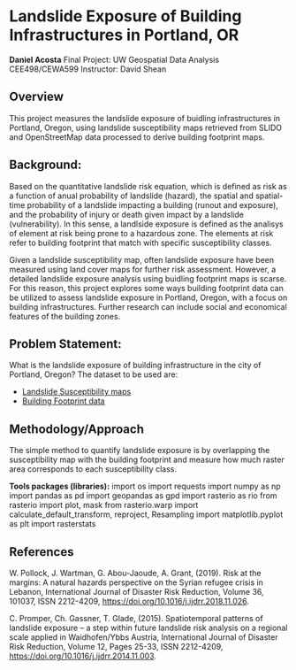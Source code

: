 Landslide Exposure of Building Infrastructures in Portland, OR
=======

**Daniel Acosta** 
Final Project: UW Geospatial Data Analysis 
CEE498/CEWA599 
Instructor: David Shean

Overview
-----------
This project measures the landslide exposure of buidling infrastructures in Portland, Oregon, using landslide susceptibility maps retrieved from SLIDO and OpenStreetMap data processed to derive building footprint maps.

## Background:
Based on the quantitative landslide risk equation, which is defined as risk as a function of anual probability of landslide (hazard), the spatial and spatial-time probability of a landslide impacting a building (runout and exposure), and the probability of injury or death given impact by a landslide (vulnerability). In this sense, a landlside exposure is defined as the analisys of element at risk being prone to a hazardous zone. The elements at risk refer to building footprint that match with specific susceptibility classes. 

Given a landslide susceptibility map, often landslide exposure have been measured using land cover maps for further risk assessment. However, a detailed landslide exposure analysis using buidling footprint maps is scarse. For this reason, this project explores some ways building footprint data can be utilized to assess landslide exposure in Portland, Oregon, with a focus on building infrastructures. Further research can include social and economical features of the building zones. 

## Problem Statement:
What is the landslide exposure of building infrastructure in the city of Portland, Oregon?
The dataset to be used are:
* [Landslide Susceptibility maps](https://www.oregongeology.org/slido/data.htm)
* [Building Footprint data](https://github.com/Microsoft/USBuildingFootprints)

## Methodology/Approach

The simple method to quantify landslide exposure is by overlapping the susceptibility map with the building footprint and measure how much raster area corresponds to each susceptibility class.

**Tools packages (libraries):**
import os
import requests
import numpy as np
import pandas as pd
import geopandas as gpd
import rasterio as rio
from rasterio import plot, mask
from rasterio.warp import calculate_default_transform, reproject, Resampling
import matplotlib.pyplot as plt
import rasterstats

## References
W. Pollock, J. Wartman, G. Abou-Jaoude, A. Grant, (2019). Risk at the margins: A natural hazards perspective on the Syrian refugee crisis in Lebanon, International Journal of Disaster Risk Reduction, Volume 36, 101037, ISSN 2212-4209, https://doi.org/10.1016/j.ijdrr.2018.11.026.

C. Promper, Ch. Gassner, T. Glade, (2015). Spatiotemporal patterns of landslide exposure – a step within future landslide risk analysis on a regional scale applied in Waidhofen/Ybbs Austria, International Journal of Disaster Risk Reduction, Volume 12,  Pages 25-33, ISSN 2212-4209, https://doi.org/10.1016/j.ijdrr.2014.11.003.